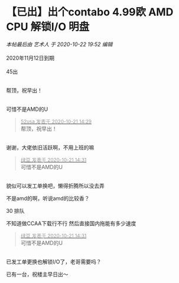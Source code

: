 # 【已出】出个contabo 4.99欧 AMD CPU 解锁I/O 明盘


<i class="pstatus"> 本帖最后由 艺术人 于 2020-10-22 19:52 编辑 </i><br />
<br />
2020年11月12日到期<br />
<br />
45出<br />
<br />
<img id="aimg_A6jb8" onclick="zoom(this, this.src, 0, 0, 0)" class="zoom" src="https://s1.ax1x.com/2020/10/22/BFRBdg.png" onmouseover="img_onmouseoverfunc(this)" onload="thumbImg(this)" border="0" alt="" />

帮顶，祝早出！<br />
<br />
<img src="static/image/smiley/default/lol.gif" smilieid="12" border="0" alt="" /><img src="static/image/smiley/default/lol.gif" smilieid="12" border="0" alt="" /><img src="static/image/smiley/default/lol.gif" smilieid="12" border="0" alt="" />

可惜不是AMD的U

<div class="quote"><blockquote><font size="2"><a href="https://www.hostloc.com/forum.php?mod=redirect&amp;goto=findpost&amp;pid=9331522&amp;ptid=756782" target="_blank"><font color="#999999">52usa 发表于 2020-10-21 14:29</font></a></font><br />
帮顶，祝早出！</blockquote></div><br />
谢谢，大佬依旧活跃啊，不用上班的嘛

<div class="quote"><blockquote><font size="2"><a href="https://www.hostloc.com/forum.php?mod=redirect&amp;goto=findpost&amp;pid=9331536&amp;ptid=756782" target="_blank"><font color="#999999">绿豆 发表于 2020-10-21 14:31</font></a></font><br />
可惜不是AMD的U</blockquote></div><br />
貌似可以发工单换吧，懒得折腾所以没去弄

不是amd的啊，听说amd的比较香？

30 排队<img id="aimg_jJNS7" onclick="zoom(this, this.src, 0, 0, 0)" class="zoom" src="https://cdn.jsdelivr.net/gh/hishis/forum-master/public/images/patch.gif" onmouseover="img_onmouseoverfunc(this)" onload="thumbImg(this)" border="0" alt="" />

不知道做CCAA下载行不行 然后直接国内拖能有多少速度<img src="static/image/smiley/yct/022.gif" smilieid="42" border="0" alt="" />

<div class="quote"><blockquote><font size="2"><a href="https://www.hostloc.com/forum.php?mod=redirect&amp;goto=findpost&amp;pid=9331536&amp;ptid=756782" target="_blank"><font color="#999999">绿豆 发表于 2020-10-21 14:31</font></a></font><br />
可惜不是AMD的U</blockquote></div><br />
已发工单更换也解锁I/O了，老哥需要吗？

已有一台，祝楼主早日出～
